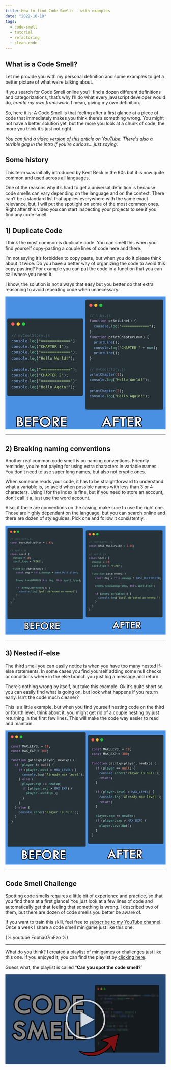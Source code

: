 ```yaml
---
title: How to find Code Smells - with examples
date: "2022-10-10"
tags:
  - code-smell
  - tutorial
  - refactoring
  - clean-code
---
```


## What is a Code Smell?

Let me provide you with my personal definition and some examples to get a better picture of what we’re talking about.

If you search for Code Smell online you’ll find a dozen different definitions and categorizations, that’s why I’ll do what every javascript developer would do, _create my own framework_. I mean, giving my own definition.

So, here it is: A Code Smell is that feeling after a first glance at a piece of code that immediately makes you think there’s something wrong. You might not have a better solution yet, but the more you look at a chunk of code, the more you think it’s just not right.

_You can find a [video version of this article](https://youtu.be/RFqRfppOlf4) on YouTube. There's also a terrible gag in the intro if you're curious... just saying._

## Some history

This term was initially introduced by Kent Beck in the 90s but it is now quite common and used across all languages.

One of the reasons why it’s hard to get a universal definition is because code smells can vary depending on the language and on the context. There can’t be a standard list that applies everywhere with the same exact relevance, but, I will put the spotlight on some of the most common ones. Right after this video you can start inspecting your projects to see if you find any code smell.

## 1) Duplicate Code

I think the most common is duplicate code. You can smell this when you find yourself copy-pasting a couple lines of code here and there.

I’m not saying it’s forbidden to copy paste, but when you do it please think about it twice. Do you have a better way of organizing the code to avoid this copy pasting? For example you can put the code in a function that you can call where you need it.

I know, the solution is not always that easy but you better do that extra reasoning to avoid repeating code when unnecessary.

![Duplicated code](./smell-1.jpeg)

---

## 2) Breaking naming conventions

Another real common code smell is on naming conventions. Friendly reminder, you’re not paying for using extra characters in variable names. You don’t need to use super long names, but also not cryptic ones.

When someone reads your code, it has to be straightforward to understand what a variable is, so avoid when possible names with less than 3 or 4 characters. Using i for the index is fine, but if you need to store an account, don’t call it a, just use the word account.

Also, if there are conventions on the casing, make sure to use the right one. Those are highly dependant on the language, but you can search online and there are dozen of styleguides. Pick one and follow it consistently.

![Naming Conventions](./smell-2.png)

---

## 3) Nested if-else

The third smell you can easily notice is when you have too many nested if-else statements. In some cases you find yourself adding some null checks or conditions where in the else branch you just log a message and return.

There’s nothing wrong by itself, but take this example. Ok it’s quite short so you can easily find what is going on, but look what happens if you return early. Isn’t the code much cleaner?

This is a little example, but when you find yourself nesting code on the third or fourth level, think about it, you might get rid of a couple nesting by just returning in the first few lines. This will make the code way easier to read and maintain.

![Return Early](./smell-3.png)

---

## Code Smell Challenge

Spotting code smells requires a little bit of experience and practice, so that you find them at a first glance! You just look at a few lines of code and automatically get that feeling that something is wrong. I described two of them, but there are dozen of code smells you better be aware of.

If you want to train this skill, feel free to [subscribe to my YouTube channel](https://www.youtube.com/channel/UC-KqnO3ez7vF-kyIQ_22rdA?sub_confirmation=1). Once a week I share a code smell minigame just like this one:

{% youtube Fdbha07mFzo %}

---

What do you think? I created a playlist of minigames or challenges just like this one. If you enjoyed it, you can find the playlist by [clicking here](https://youtube.com/playlist?list=PLOQjd5dsGSxKcEVtnt1EIAPj6Z0PvPv-f).

Guess what, the playlist is called “**Can you spot the code smell?**”

[![Code Smell Playlist](./preview.jpeg)](https://youtube.com/playlist?list=PLOQjd5dsGSxKcEVtnt1EIAPj6Z0PvPv-f)
